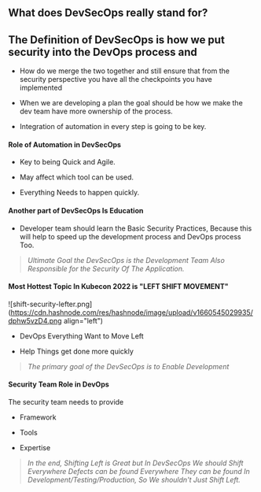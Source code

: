 ## What does DevSecOps really stand for?

## The Definition of DevSecOps is how we put security into the DevOps process and 

- How do we merge the two together and still ensure that from the security perspective you have all the checkpoints you have implemented  

- When we are developing a plan the goal should be how we make the dev team have more ownership of the process.

- Integration of automation in every step is going to be key.

#### Role of Automation in DevSecOps

- Key to being Quick and Agile.

- May affect which tool can be used.

- Everything Needs to happen quickly.

#### Another part of DevSecOps Is Education

- Developer team should learn the Basic Security Practices, Because this will help to speed up the development process and DevOps process Too. 

> *Ultimate Goal the DevSecOps is the Development Team Also Responsible for the Security Of The Application.*

#### Most Hottest Topic In Kubecon 2022 is "**LEFT SHIFT MOVEMENT**"

![shift-security-lefter.png](https://cdn.hashnode.com/res/hashnode/image/upload/v1660545029935/dphw5vzD4.png align="left")

- DevOps Everything Want to Move Left 

- Help Things get done more quickly

> *The primary goal of the DevSecOps is to Enable Development*

#### Security Team Role in DevOps

The security team needs to provide 

- Framework

- Tools

- Expertise

> *In the end, Shifting Left is Great but In DevSecOps We should Shift Everywhere Defects can be found Everywhere They can be found In Development/Testing/Production, So We shouldn't Just Shift Left.*
















